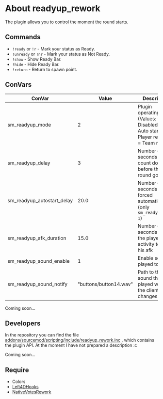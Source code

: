 # About readyup_rework
The plugin allows you to control the moment the round starts.

## Commands
* `!ready` or `!r` - Mark your status as Ready.
* `!unready` or `!nr` - Mark your status as Not Ready.
* `!show` - Show Ready Bar.
* `!hide` - Hide Ready Bar.
* `!return` - Return to spawn point.

## ConVars
| ConVar               | Value         | Description                                                                                     |
| -------------------- | ------------- | ----------------------------------------------------------------------------------------------- |
| sm_readyup_mode      | 2             | Plugin operating mode (Values: 0 = Disabled, 1 = Auto start, 2 = Player ready, 3 = Team ready)  |
| sm_readyup_delay     | 3             | Number of seconds to count down before the round goes live                                      |
| sm_readyup_autostart_delay | 20.0    | Number of seconds before forced automatic start (only `sm_readyup_mode 1`)                      |
| sm_readyup_afk_duration | 15.0       | Number of seconds since the player's last activity to count his afk                             |
| sm_readyup_sound_enable | 1          | Enable sounds played to clients                                                                 |
| sm_readyup_sound_notify | "buttons/button14.wav" | Path to the sound that is played when the client status changes                     |

Coming soon...

## Developers
In the repository you can find the file [addons/sourcemod/scripting/include/readyup_rework.inc](https://github.com/TouchMe-Inc/l4d2_readyup_rework/blob/main/addons/sourcemod/scripting/include/readyup_rework.inc) , which contains the plugin API. 
At the moment I have not prepared a description :c

Coming soon...

## Require
* Colors
* [Left4DHooks](https://github.com/SilvDev/Left4DHooks)
* [NativeVotesRework](https://github.com/TouchMe-Inc/l4d2_nativevotes_rework)
